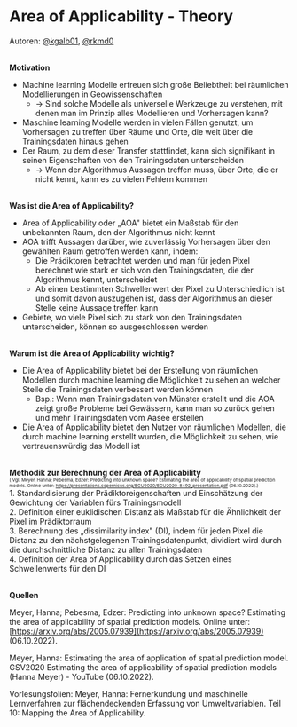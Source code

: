 # **Area of Applicability - Theory**

Autoren: [@kgalb01](https://github.com/kgalb01), [@rkmd0](https://github.com/rkmd0) <br/><br/>

**Motivation**

- Machine learning Modelle erfreuen sich große Beliebtheit bei räumlichen Modellierungen in Geowissenschaften
  - -> Sind solche Modelle als universelle Werkzeuge zu verstehen, mit denen man im Prinzip alles Modellieren und Vorhersagen kann?
- Maschine learning Modelle werden in vielen Fällen genutzt, um Vorhersagen zu treffen über Räume und Orte, die weit über die Trainingsdaten hinaus gehen
- Der Raum, zu dem dieser Transfer stattfindet, kann sich signifikant in seinen Eigenschaften von den Trainingsdaten unterscheiden
  - -> Wenn der Algorithmus Aussagen treffen muss, über Orte, die er nicht kennt, kann es zu vielen Fehlern kommen <br/><br/>
  

**Was ist die Area of Applicability?**

- Area of Applicability oder „AOA" bietet ein Maßstab für den unbekannten Raum, den der Algorithmus nicht kennt
- AOA trifft Aussagen darüber, wie zuverlässig Vorhersagen über den gewählten Raum getroffen werden kann, indem:
  - Die Prädiktoren betrachtet werden und man für jeden Pixel berechnet wie stark er sich von den Trainingsdaten, die der Algorithmus kennt, unterscheidet
  - Ab einen bestimmten Schwellenwert der Pixel zu Unterschiedlich ist und somit davon auszugehen ist, dass der Algorithmus an dieser Stelle keine Aussage treffen kann
- Gebiete, wo viele Pixel sich zu stark von den Trainingsdaten unterscheiden, können so ausgeschlossen werden <br/><br/>

**Warum ist die Area of Applicability wichtig?**

- Die Area of Applicability bietet bei der Erstellung von räumlichen Modellen durch machine learning die Möglichkeit zu sehen an welcher Stelle die Trainingsdaten verbessert werden können
  - Bsp.: Wenn man Trainingsdaten von Münster erstellt und die AOA zeigt große Probleme bei Gewässern, kann man so zurück gehen und mehr Trainingsdaten vom Aasee erstellen
- Die Area of Applicability bietet den Nutzer von räumlichen Modellen, die durch machine learning erstellt wurden, die Möglichkeit zu sehen, wie vertrauenswürdig das Modell ist <br/><br/>

**Methodik zur Berechnung der Area of Applicability** <br/>
<small><small><small> ( Vgl. Meyer, Hanna; Pebesma, Edzer: Predicting into unknown space? Estimating the area of applicability of spatial prediction models. Online unter: https://presentations.copernicus.org/EGU2020/EGU2020-8492_presentation.pdf (06.10.2022).)
</small></small></small><br/> 1. Standardisierung der Prädiktoreigenschaften und Einschätzung der Gewichtung der Variablen fürs Trainingsmodell <br/>
2. Definition einer euklidischen Distanz als Maßstab für die Ähnlichkeit der Pixel im Prädiktorraum <br/>
3. Berechnung des „dissimilarity index" (DI), indem für jeden Pixel die Distanz zu den nächstgelegenen Trainingsdatenpunkt, dividiert wird durch die durchschnittliche Distanz zu allen Trainingsdaten <br/>
4. Definition der Area of Applicability durch das Setzen eines Schwellenwerts für den DI <br/><br/>

**Quellen**

Meyer, Hanna; Pebesma, Edzer: Predicting into unknown space? Estimating the area of applicability of spatial prediction models. Online unter: [https://arxiv.org/abs/2005.07939](https://arxiv.org/abs/2005.07939) (06.10.2022).

Meyer, Hanna: Estimating the area of application of spatial prediction model. GSV2020 Estimating the area of applicability of spatial prediction models (Hanna Meyer) - YouTube (06.10.2022). 

Vorlesungsfolien: Meyer, Hanna: Fernerkundung und maschinelle Lernverfahren zur flächendeckenden Erfassung von Umweltvariablen. Teil 10: Mapping the Area of Applicability. 
